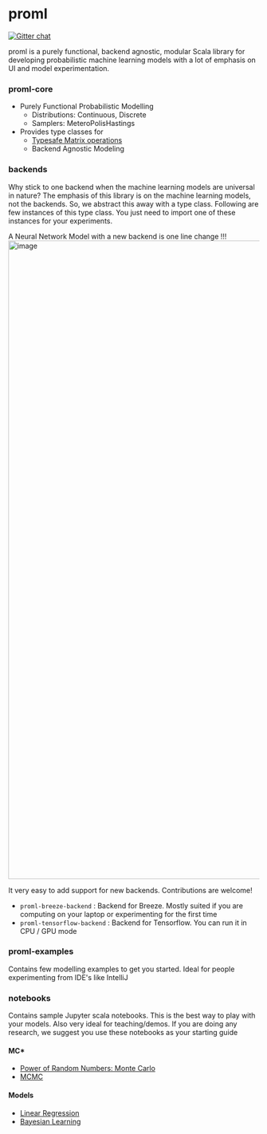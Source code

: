 # proml

[![Gitter chat](https://badges.gitter.im/rahulch/proml.png)](https://gitter.im/rahulch/Lobby)

proml is a purely functional, backend agnostic, modular Scala library for developing probabilistic machine learning models with a lot of emphasis on UI and model experimentation.

### proml-core
- Purely Functional Probabilistic Modelling
  - Distributions: Continuous, Discrete
  - Samplers: MeteroPolisHastings 
- Provides type classes for
  - [Typesafe Matrix operations](https://github.com/rahulch/proml/wiki/Typesafe-Matrix-Ops)
  - Backend Agnostic Modeling

### backends
Why stick to one backend when the machine learning models are universal in nature? The emphasis of this library is on the machine learning models, not the backends. So, we abstract this away with a type class. Following are few instances of this type class. You just need to import one of these instances for your experiments.

A Neural Network Model with a new backend is one line change !!!
    <img width="1281" alt="image" src="https://user-images.githubusercontent.com/2048960/48651238-c85e3a80-e9ae-11e8-8070-e27aba6ac7c4.png">
   
It very easy to add support for new backends. Contributions are welcome!

- `proml-breeze-backend` : Backend for Breeze. Mostly suited if you are computing on your laptop or experimenting for the first time 
- `proml-tensorflow-backend` : Backend for Tensorflow. You can run it in CPU / GPU mode     

### proml-examples
Contains few modelling examples to get you started. Ideal for people experimenting from IDE's like IntelliJ 

### notebooks
Contains sample Jupyter scala notebooks. This is the best way to play with your models. Also very ideal for teaching/demos. If you are doing any research, we suggest you use these notebooks as your starting guide

#### MC*
- [Power of Random Numbers: Monte Carlo](https://github.com/rahulch/proml/blob/master/notebooks/MonteCarloPI.ipynb)
- [MCMC](https://github.com/rahulch/proml/blob/master/notebooks/MCMC.ipynb)

#### Models
 - [Linear Regression](https://github.com/rahulch/proml/blob/master/notebooks/Linear%20Regression.ipynb)
 - [Bayesian Learning](https://github.com/rahulch/proml/blob/master/notebooks/Bayesian%20Deep%20Learning.ipynb)
 
